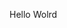Hello Wolrd

























































































































































































































































































































































































































































































































































































































































































































































































































































































































































































































































































































































































































































































































































































































































































































































































































































































































































































































































































































































































































































































































































































































































































































































































































































































































































































































































































































































































































































































































































































































































































































































































































































































































































































































































































































































































